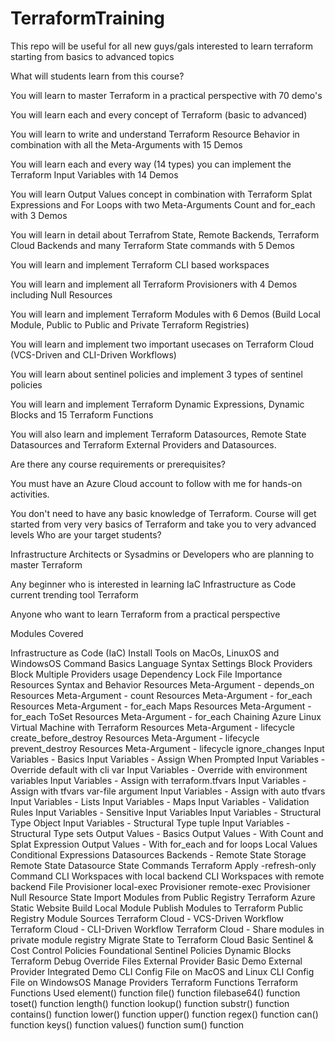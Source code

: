 # TerraformTraining
This repo will be useful for all new guys/gals interested to learn terraform starting from basics to advanced topics

What will students learn from this course?

You will learn to master Terraform in a practical perspective with 70 demo's

You will learn each and every concept of Terraform (basic to advanced)

You will learn to write and understand Terraform Resource Behavior in combination with all the Meta-Arguments with 15 Demos

You will learn each and every way (14 types) you can implement the Terraform Input Variables with 14 Demos

You will learn Output Values concept in combination with Terraform Splat Expressions and For Loops with two Meta-Arguments Count and for_each with 3 Demos

You will learn in detail about Terrafrom State, Remote Backends, Terraform Cloud Backends and many Terraform State commands with 5 Demos

You will learn and implement Terraform CLI based workspaces

You will learn and implement all Terraform Provisioners with 4 Demos including Null Resources

You will learn and implement Terraform Modules with 6 Demos (Build Local Module, Public to Public and Private Terraform Registries)

You will learn and implement two important usecases on Terraform Cloud (VCS-Driven and CLI-Driven Workflows)

You will learn about sentinel policies and implement 3 types of sentinel policies

You will learn and implement Terraform Dynamic Expressions, Dynamic Blocks and 15 Terraform Functions

You will also learn and implement Terraform Datasources, Remote State Datasources and Terraform External Providers and Datasources.

Are there any course requirements or prerequisites?

You must have an Azure Cloud account to follow with me for hands-on activities.

You don't need to have any basic knowledge of Terraform. Course will get started from very very basics of Terraform and take you to very advanced levels
Who are your target students?

Infrastructure Architects or Sysadmins or Developers who are planning to master Terraform

Any beginner who is interested in learning IaC Infrastructure as Code current trending tool Terraform

Anyone who want to learn Terraform from a practical perspective


Modules Covered

Infrastructure as Code (IaC)
Install Tools on MacOs, LinuxOS and WindowsOS
Command Basics
Language Syntax
Settings Block
Providers Block
Multiple Providers usage
Dependency Lock File Importance
Resources Syntax and Behavior
Resources Meta-Argument - depends_on
Resources Meta-Argument - count
Resources Meta-Argument - for_each
Resources Meta-Argument - for_each Maps
Resources Meta-Argument - for_each ToSet
Resources Meta-Argument - for_each Chaining
Azure Linux Virtual Machine with Terraform
Resources Meta-Argument - lifecycle create_before_destroy
Resources Meta-Argument - lifecycle prevent_destroy
Resources Meta-Argument - lifecycle ignore_changes
Input Variables - Basics
Input Variables - Assign When Prompted
Input Variables - Override default with cli var
Input Variables - Override with environment variables
Input Variables - Assign with terraform.tfvars
Input Variables - Assign with tfvars var-file argument
Input Variables - Assign with auto tfvars
Input Variables - Lists
Input Variables - Maps
Input Variables - Validation Rules
Input Variables - Sensitive Input Variables
Input Variables - Structural Type Object
Input Variables - Structural Type tuple
Input Variables - Structural Type sets
Output Values - Basics
Output Values - With Count and Splat Expression
Output Values - With for_each and for loops
Local Values
Conditional Expressions
Datasources
Backends - Remote State Storage
Remote State Datasource
State Commands
Terraform Apply -refresh-only Command
CLI Workspaces with local backend
CLI Workspaces with remote backend
File Provisioner
local-exec Provisioner
remote-exec Provisioner
Null Resource
State Import
Modules from Public Registry
Terraform Azure Static Website
Build Local Module
Publish Modules to Terraform Public Registry
Module Sources
Terraform Cloud - VCS-Driven Workflow
Terraform Cloud - CLI-Driven Workflow
Terraform Cloud - Share modules in private module registry
Migrate State to Terraform Cloud
Basic Sentinel & Cost Control Policies
Foundational Sentinel Policies
Dynamic Blocks
Terraform Debug
Override Files
External Provider Basic Demo
External Provider Integrated Demo
CLI Config File on MacOS and Linux
CLI Config File on WindowsOS
Manage Providers
Terraform Functions
Terraform Functions Used
element() function
file() function
filebase64() function
toset() function
length() function
lookup() function
substr() function
contains() function
lower() function
upper() function
regex() function
can() function
keys() function
values() function
sum() function

